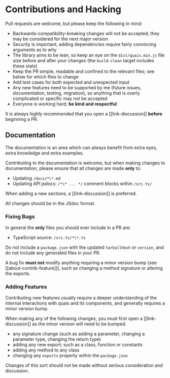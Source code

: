 # Contributions and Hacking

Pull requests are welcome, but please keep the following in mind:

- Backwards-compatibility-breaking changes will not be accepted;
  they may be considered for the next major version
- Security is important; adding dependencies require fairly
  convincing arguments as to why
- The library aims to be lean, so keep an eye on the
  `dist/quais.min.js` file size before and after your
  changes (the `build-clean` target includes these stats)
- Keep the PR simple, readable and confined to the relevant
  files; see below for which files to change
- Add test cases for both expected and unexpected input
- Any new features need to be supported by me (future issues,
  documentation, testing, migration), so anything that is
  overly complicated or specific may not be accepted
- Everyone is working hard; **be kind and respectful**

It is always *highly recommended* that you open a [[link-discussion]]
**before** beginning a PR.

## Documentation

The documentation is an area which can always benefit from extra
eyes, extra knowledge and extra examples.

Contributing to the documentation is welcome, but when making
changes to documentation, please ensure that all changes are
made **only** to:

- Updating `/docs/*\*.md`
- Updating API jsdocs: `/*\* ... */` comment blocks within `/src.ts/`

When adding a new sections, a [[link-discussion]] is
preferred.

All changes should be in the JSdoc format.

### Fixing Bugs

In general the **only** files you should ever include in a PR are:

- TypeScript source: `/src.ts/*\*.ts`

Do not include a `package.json` with the updated `tarballHash`
or `version`, and do not include any generated files in your PR.

A bug fix **must not** modify anything requiring a minor version
bump (see [[about-contrib-feature]]), such as changing a method
signature or altering the exports.


### Adding Features

Contributing new features usually require a deeper understanding
of the internal interactions with quais and its components, and
generally requires a minor version bump.

When making any of the following changes, you must first open a
[[link-discussion]] as the minor version will need to be bumped.

- any signature change (such as adding a parameter, changing a
  parameter type, changing the return type)
- adding any new export; such as a class, function or constants
- adding any method to any class
- changing any `exports` property within the `package.json`

Changes of this sort should not be made without serious consideration
and discussion.
